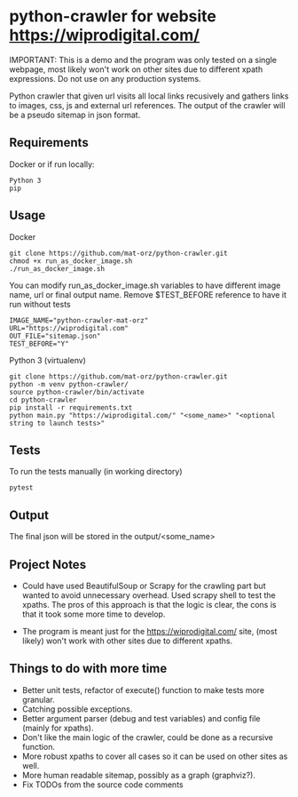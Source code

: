 # python-crawler for website https://wiprodigital.com/
IMPORTANT: This is a demo and the program was only tested on a single webpage, most likely won't work on other sites due to different xpath expressions. Do not use on any production systems.

Python crawler that given url visits all local links recusively and gathers links to images, css, js and external url references. 
The output of the crawler will be a pseudo sitemap in json format.


## Requirements

Docker or if run locally:

```
Python 3
pip
```


## Usage

Docker

```
git clone https://github.com/mat-orz/python-crawler.git
chmod +x run_as_docker_image.sh
./run_as_docker_image.sh
```

You can modify run_as_docker_image.sh variables to have different image name, url or final output name. Remove $TEST_BEFORE reference to have it run without tests
```
IMAGE_NAME="python-crawler-mat-orz"
URL="https://wiprodigital.com"
OUT_FILE="sitemap.json"
TEST_BEFORE="Y"
```

Python 3 (virtualenv)

```
git clone https://github.com/mat-orz/python-crawler.git
python -m venv python-crawler/
source python-crawler/bin/activate
cd python-crawler
pip install -r requirements.txt
python main.py "https://wiprodigital.com/" "<some_name>" "<optional string to launch tests>"
```

## Tests

To run the tests manually (in working directory)
```
pytest
```

## Output

The final json will be stored in the output/<some_name>

## Project Notes

- Could have used BeautifulSoup or Scrapy for the crawling part but wanted to avoid unnecessary overhead. Used scrapy shell to test the xpaths. 
  The pros of this approach is that the logic is clear, the cons is that it took some more time to develop.

- The program is meant just for the https://wiprodigital.com/ site, (most likely) won't work with other sites due to different xpaths. 

## Things to do with more time

- Better unit tests, refactor of execute() function to make tests more granular.
- Catching possible exceptions.
- Better argument parser (debug and test variables) and config file (mainly for xpaths).
- Don't like the main logic of the crawler, could be done as a recursive function.
- More robust xpaths to cover all cases so it can be used on other sites as well.
- More human readable sitemap, possibly as a graph (graphviz?).
- Fix TODOs from the source code comments